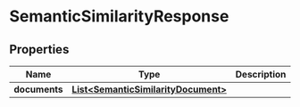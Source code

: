 

# SemanticSimilarityResponse


## Properties

| Name | Type | Description | Notes |
|------------ | ------------- | ------------- | -------------|
|**documents** | [**List&lt;SemanticSimilarityDocument&gt;**](SemanticSimilarityDocument.md) |  |  [optional] |



